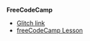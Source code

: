 **FreeCodeCamp**

- [Glitch link](https://glitch.com/edit/#!/plum-upbeat-bull)
- [freeCodeCamp Lesson](https://www.freecodecamp.org/learn/quality-assurance/advanced-node-and-express/implementation-of-social-authentication)
